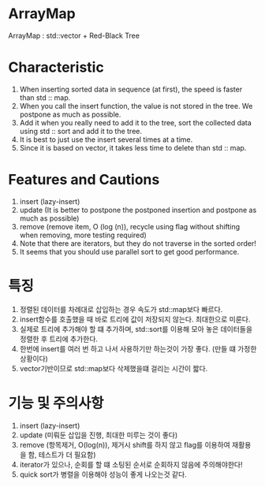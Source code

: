 # ArrayMap
ArrayMap : std::vector + Red-Black Tree
# Characteristic
  1. When inserting sorted data in sequence (at first), the speed is faster than std :: map. 
  2. When you call the insert function, the value is not stored in the tree. We postpone as much as possible. 
  3. Add it when you really need to add it to the tree, sort the collected data using std :: sort and add it to the tree. 
  4. It is best to just use the insert several times at a time.
  5. Since it is based on vector, it takes less time to delete than std :: map.
# Features and Cautions
  1. insert (lazy-insert) 
  2. update (It is better to postpone the postponed insertion and postpone as much as possible) 
  3. remove (remove item, O (log (n)), recycle using flag without shifting when removing, more testing required) 
  4. Note that there are iterators, but they do not traverse in the sorted order! 
  5. It seems that you should use parallel sort to get good performance.
  
# 특징
  1. 정렬된 데이터를 차례대로 삽입하는 경우 속도가 std::map보다 빠르다.
  2. insert함수를 호출했을 때 바로 트리에 값이 저장되지 않는다. 최대한으로 미룬다. 
  3. 실제로 트리에 추가해야 할 떄 추가하며, std::sort를 이용해 모아 놓은 데이터들을 정렬한 후 트리에 추가한다.
  4. 한번에 insert를 여러 번 하고 나서 사용하기만 하는것이 가장 좋다. (만들 떄 가정한 상황이다)
  5. vector기반이므로 std::map보다 삭제했을떄 걸리는 시간이 짧다.
# 기능 및 주의사항
  1. insert (lazy-insert)
  2. update (미뤄둔 삽입을 진행, 최대한 미루는 것이 좋다)
  3. remove (항목제거, O(log(n)), 제거시 shift를 하지 않고 flag를 이용하여 재활용을 함, 테스트가 더 필요함)
  4. iterator가 있으나, 순회를 할 떄 소팅된 순서로 순회하지 않음에 주의해야한다! 
  5. quick sort가 병렬을 이용해야 성능이 좋게 나오는것 같다.

